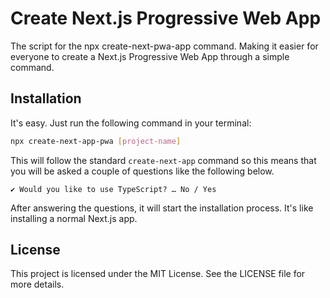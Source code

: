 # Create Next.js Progressive Web App
The script for the npx create-next-pwa-app command. Making it easier for everyone to create a Next.js Progressive Web App through a simple command.

## Installation
It's easy. Just run the following command in your terminal:
```bash
npx create-next-app-pwa [project-name]
```

This will follow the standard `create-next-app` command so this means that you will be asked a couple of questions like the following below.
```
✔ Would you like to use TypeScript? … No / Yes
```
After answering the questions, it will start the installation process. It's like installing a normal Next.js app.

## License
This project is licensed under the MIT License. See the LICENSE file for more details.